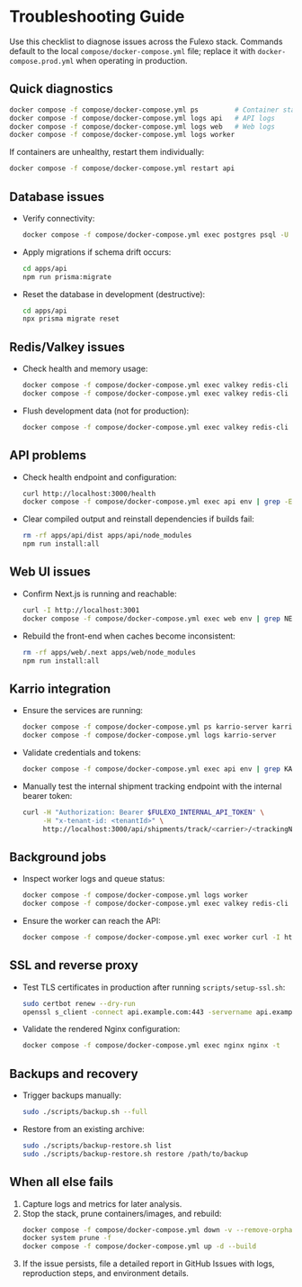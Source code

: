 # Troubleshooting Guide

Use this checklist to diagnose issues across the Fulexo stack. Commands default to the local `compose/docker-compose.yml` file; replace it with `docker-compose.prod.yml` when operating in production.

## Quick diagnostics

```bash
docker compose -f compose/docker-compose.yml ps         # Container status
docker compose -f compose/docker-compose.yml logs api   # API logs
docker compose -f compose/docker-compose.yml logs web   # Web logs
docker compose -f compose/docker-compose.yml logs worker
```

If containers are unhealthy, restart them individually:

```bash
docker compose -f compose/docker-compose.yml restart api
```

## Database issues

- Verify connectivity:
  ```bash
  docker compose -f compose/docker-compose.yml exec postgres psql -U "$POSTGRES_USER" -d "$POSTGRES_DB" -c 'SELECT 1;'
  ```
- Apply migrations if schema drift occurs:
  ```bash
  cd apps/api
  npm run prisma:migrate
  ```
- Reset the database in development (destructive):
  ```bash
  cd apps/api
  npx prisma migrate reset
  ```

## Redis/Valkey issues

- Check health and memory usage:
  ```bash
  docker compose -f compose/docker-compose.yml exec valkey redis-cli INFO memory
  docker compose -f compose/docker-compose.yml exec valkey redis-cli PING
  ```
- Flush development data (not for production):
  ```bash
  docker compose -f compose/docker-compose.yml exec valkey redis-cli FLUSHALL
  ```

## API problems

- Check health endpoint and configuration:
  ```bash
  curl http://localhost:3000/health
  docker compose -f compose/docker-compose.yml exec api env | grep -E 'DATABASE_URL|REDIS_URL|JWT'
  ```
- Clear compiled output and reinstall dependencies if builds fail:
  ```bash
  rm -rf apps/api/dist apps/api/node_modules
  npm run install:all
  ```

## Web UI issues

- Confirm Next.js is running and reachable:
  ```bash
  curl -I http://localhost:3001
  docker compose -f compose/docker-compose.yml exec web env | grep NEXT_PUBLIC_API_BASE
  ```
- Rebuild the front-end when caches become inconsistent:
  ```bash
  rm -rf apps/web/.next apps/web/node_modules
  npm run install:all
  ```

## Karrio integration

- Ensure the services are running:
  ```bash
  docker compose -f compose/docker-compose.yml ps karrio-server karrio-dashboard karrio-db karrio-redis
  docker compose -f compose/docker-compose.yml logs karrio-server
  ```
- Validate credentials and tokens:
  ```bash
  docker compose -f compose/docker-compose.yml exec api env | grep KARRIO
  ```
- Manually test the internal shipment tracking endpoint with the internal bearer token:
  ```bash
  curl -H "Authorization: Bearer $FULEXO_INTERNAL_API_TOKEN" \
       -H "x-tenant-id: <tenantId>" \
       http://localhost:3000/api/shipments/track/<carrier>/<trackingNo>
  ```

## Background jobs

- Inspect worker logs and queue status:
  ```bash
  docker compose -f compose/docker-compose.yml logs worker
  docker compose -f compose/docker-compose.yml exec valkey redis-cli LRANGE bull:fx-jobs:completed 0 10
  ```
- Ensure the worker can reach the API:
  ```bash
  docker compose -f compose/docker-compose.yml exec worker curl -I http://api:3000/health
  ```

## SSL and reverse proxy

- Test TLS certificates in production after running `scripts/setup-ssl.sh`:
  ```bash
  sudo certbot renew --dry-run
  openssl s_client -connect api.example.com:443 -servername api.example.com | openssl x509 -noout -dates
  ```
- Validate the rendered Nginx configuration:
  ```bash
  docker compose -f compose/docker-compose.yml exec nginx nginx -t
  ```

## Backups and recovery

- Trigger backups manually:
  ```bash
  sudo ./scripts/backup.sh --full
  ```
- Restore from an existing archive:
  ```bash
  sudo ./scripts/backup-restore.sh list
  sudo ./scripts/backup-restore.sh restore /path/to/backup
  ```

## When all else fails

1. Capture logs and metrics for later analysis.
2. Stop the stack, prune containers/images, and rebuild:
   ```bash
   docker compose -f compose/docker-compose.yml down -v --remove-orphans
   docker system prune -f
   docker compose -f compose/docker-compose.yml up -d --build
   ```
3. If the issue persists, file a detailed report in GitHub Issues with logs, reproduction steps, and environment details.
